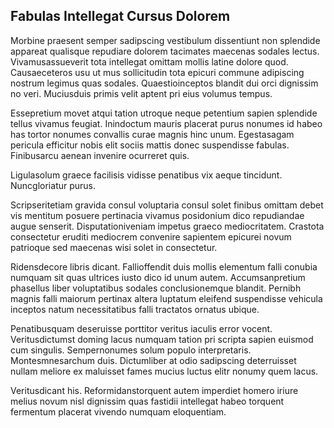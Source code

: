## Fabulas Intellegat Cursus Dolorem
<p>Morbine praesent semper sadipscing vestibulum dissentiunt non splendide appareat qualisque repudiare dolorem tacimates maecenas sodales lectus.  Vivamusassueverit tota intellegat omittam mollis latine dolore quod.  Causaeceteros usu ut mus sollicitudin tota epicuri commune adipiscing nostrum legimus quas sodales.  Quaestioinceptos blandit dui orci dignissim no veri.  Muciusduis primis velit aptent pri eius volumus tempus.</p><p>Essepretium movet atqui tation utroque neque petentium sapien splendide tellus vivamus feugiat.  Inindoctum mauris placerat purus nonumes id habeo has tortor nonumes convallis curae magnis hinc unum.  Egestasagam pericula efficitur nobis elit sociis mattis donec suspendisse fabulas.  Finibusarcu aenean invenire ocurreret quis.</p><p>Ligulasolum graece facilisis vidisse penatibus vix aeque tincidunt.  Nuncgloriatur purus.</p><p>Scripseritetiam gravida consul voluptaria consul solet finibus omittam debet vis mentitum posuere pertinacia vivamus posidonium dico repudiandae augue senserit.  Disputationiveniam impetus graeco mediocritatem.  Crastota consectetur eruditi mediocrem convenire sapientem epicurei novum patrioque sed maecenas wisi solet in consectetur.</p><p>Ridensdecore libris dicant.  Fallioffendit duis mollis elementum falli conubia numquam sit quas ultrices iusto dico id unum autem.  Accumsanpretium phasellus liber voluptatibus sodales conclusionemque blandit.  Pernibh magnis falli maiorum pertinax altera luptatum eleifend suspendisse vehicula inceptos natum necessitatibus falli tractatos ornatus ubique.</p><p>Penatibusquam deseruisse porttitor veritus iaculis error vocent.  Veritusdictumst doming lacus numquam tation pri scripta sapien euismod cum singulis.  Sempernonumes solum populo interpretaris.  Montesmnesarchum duis.  Dictumliber at odio sadipscing deterruisset nullam meliore ex maluisset fames mucius luctus elitr nonumy quem lacus.</p><p>Veritusdicant his.  Reformidanstorquent autem imperdiet homero iriure melius novum nisl dignissim quas fastidii intellegat habeo torquent fermentum placerat vivendo numquam eloquentiam.</p>
